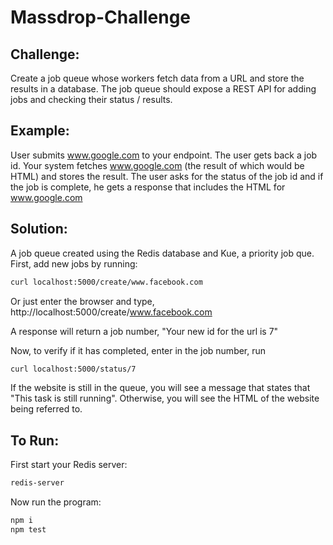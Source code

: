 # Massdrop-Challenge

## Challenge: 
Create a job queue whose workers fetch data from a URL and store the results in a database.  The job queue should expose a REST API for adding jobs and checking their status / results.
## Example:
User submits www.google.com to your endpoint.  The user gets back a job id. Your system fetches www.google.com (the result of which would be HTML) and stores the result.  The user asks for the status of the job id and if the job is complete, he gets a response that includes the HTML for www.google.com

## Solution:
A job queue created using the Redis database and Kue, a priority job que. First, add new jobs by running:
```bash
curl localhost:5000/create/www.facebook.com
```
Or just enter the browser and type, http://localhost:5000/create/www.facebook.com

A response will return a job number, "Your new id for the url is 7"

Now, to verify if it has completed, enter in the job number, run 
```bash
curl localhost:5000/status/7
```
If the website is still in the queue, you will see a message that states that "This task is still running". Otherwise, you will see the HTML of the website being referred to. 


## To Run: 
First start your Redis server:
```bash
redis-server
```
Now run the program:
```bash
npm i 
npm test
```
